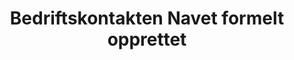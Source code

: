 ---
title: Bedriftskontakten Navet formelt opprettet
tags: navet
year: 2007
sources:
  - https://w2.brreg.no/enhet/sok/detalj.jsp?orgnr=990995303 IFI-NAVET - Enhetsregisteret
  - http://www.mn.uio.no/ifi/livet-rundt-studiene/organisasjoner/navet.html Bedriftskontakten Navet - Institutt for informatikk
view: none
---